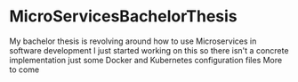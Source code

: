 # MicroServicesBachelorThesis
My bachelor thesis is revolving around how to use Microservices in software development
I just started working on this so there isn't a concrete implementation just some Docker and Kubernetes configuration files
More to come
